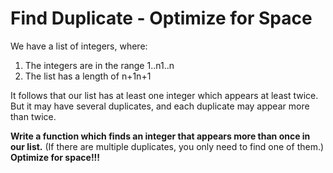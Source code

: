 # Find Duplicate - Optimize for Space

We have a list of integers, where:

1. The integers are in the range 1..n1..n
2. The list has a length of n+1n+1

It follows that our list has at least one integer which appears at least twice. But it may have several duplicates, and each duplicate may appear more than twice.

**Write a function which finds an integer that appears more than once in our list.** (If there are multiple duplicates, you only need to find one of them.) **Optimize for space!!!**

